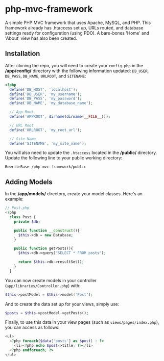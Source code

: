 # php-mvc-framework

A simple PHP MVC framework that uses Apache, MySQL, and PHP. This framework already has .htaccess set up, URLs routed, and database settings ready for configuration (using PDO). A bare-bones 'Home' and 'About' view has also been created.

## Installation
After cloning the repo, you will need to create your `config.php` in the **/app/config/** directory with the following information updated: `DB_USER`, `DB_PASS`, `DB_NAME`, `URLROOT`, and `SITENAME`:

```php
<?php
  define('DB_HOST', 'localhost');
  define('DB_USER', 'my_username');
  define('DB_PASS', 'my_password');
  define('DB_NAME', 'my_database_name');

  // App Root
  define('APPROOT', dirname(dirname(__FILE__)));

  // URL Root
  define('URLROOT', 'my_root_url');

  // Site Name
  define('SITENAME', 'my_site_name');
```

You will also need to update the `.htaccess` located in the **/public/** directory. Update the following line to your public working directory:

```
RewriteBase /php-mvc-framework/public
```

## Adding Models
In the **/app/models/** directory, create your model classes. Here's an example:

```php
// Post.php
<?php 
  class Post {
    private $db;

    public function __construct(){
      $this->db = new Database;
    }

    public function getPosts(){
      $this->db->query("SELECT * FROM posts");

      return $this->db->resultSet();
    }
  }
```

You can now create models in your controller (`app/libraries/Controller.php`) with:
```php
$this->postModel = $this->model('Post');
```

And to create the data set up for your views, simply use:
```php
$posts = $this->postModel->getPosts();
```

Finally, to use this data in your view pages (such as `views/pages/index.php`), you can access as follows:
```php
<ul>
  <?php foreach($data['posts'] as $post) : ?>
    <li><?php echo $post->title; ?></li>
  <?php endforeach; ?>
</ul>
```